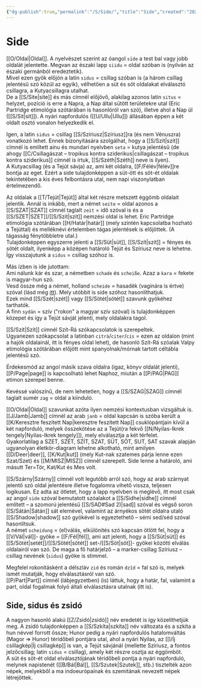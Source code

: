 ```yaml
---
{"dg-publish":true,"permalink":"/S/Side/","title":"Side","created":"2024-11-05T15:12","updated":"2024-11-19T11:19"}
---
```



# Side

[[O/Oldal\|Oldal]]. A nyelvészet szerint az óangol `sīde` a test bal vagy jobb oldalát jelentette. Megvan az északi lapp `siidu` = oldal szóban is (nyilván az északi germánból eredeztetik).  
Mivel ezen gyök előjön a latin `sidus` = csillag szóban is (a három csillag jelentésű szó közül az egyik), vélhetően a süt és söt oldalakat elválasztó csillagra, a Kutyacsillagra utalhat.  
De a [[S/Site\|site]] és más címnél előjövő, alakilag azonos latin `situs` = helyzet, pozíció is erre a Napra, a Nap által sütött területekre utal (Eric Partridge etimológia szótárában is hasonlóról van szó), illetve ahol a Nap ül ([[S/Sit\|sit]]). A nyári napfordulós ([[U/Ullu\|Ullu]]) állásában éppen a két oldalt osztó vonalon helyezkedik el.  

Igen, a latin `sidus` = csillag [[S/Szíriusz\|Szíriusz]]ra (és nem Vénuszra) vonatkozó lehet. Ennek bizonyítására szolgálhat, hogy a [[S/Szít\|szít]] címnél is említett ainu és mundari nyelvben `seta` = kutya jelentésű (de ahogy [[C/Csillagászat – tropikus kontra sziderikus\|csillagászat – tropikus kontra sziderikus]] címnél is írtuk, [[S/Széth\|Széth]] neve is ilyen).  
A Kutyacsillag (és a Tejút sávja) az, ami két oldalra, [[F/Félév\|félév]]re bontja az eget. Ezért a side tulajdonképpen a süt-ött és söt-ét oldalak tekintetében a kis éves felbontásra utal, nem napi viszonylatban értelmezendő.  
  
Az oldalak a [[T/Tejút\|Tejút]] által két részre metszett éggömb oldalait jelentik. Annál is inkább, mert a német `seite` = oldal azonos a [[S/SZAT\|SZAT]] címnél taglalt `zeit` = idő szóval is és a [[S/SZET\|SZET]]/[[S/Szít\|szít]] nemzési oldal is lehet. Eric Partridge etimológia szótárában [[H/Határ\|határ]] (mely szintén kapcsolatba hozható a Tejúttal) és melléknévi értelemben tágas jelentések is előjöttek. (A tágasság fénytöbbletre utal.)  
Tulajdonképpen egyszerre jelenti a [[S/Süt\|süt]], [[S/Szít\|szít]] = fényes és sötét oldalt, ilyenképp a középen határoló Tejút és Szíriusz neve is lehetne. Így visszajutunk a `sidus` = csillag szóhoz is.  

Más ízben is ide jutottam:  
Ami nálunk kár és szar, a németben `schade` és `scheiße`. Azaz a `kara` = fekete is magyar-hun szó.  
Vesd össze még a német, holland `scheide` = hasadék (vaginára is értve) szóval (lásd még [itt](https://en.m.wiktionary.org/wiki/shed#English)). Mely utóbbit is side szóhoz hasonlíthatjuk.  
Ezek mind [[S/Szét\|szét]] vagy [[S/Sötét\|sötét]] szavunk gyökéhez tarthatók.  
A finn `sydän` = szív ("rokon" a magyar szív szóval) is tulajdonképpen közepet és így a Tejút sávját jelenti, mely oldalakra tagol. 

[[S/Szít\|Szít]] címnél Szít-Rá szókapcsolatok is szerepeltek.  
Ugyanezen szókapcsolat a latinban `citrà`/`citer`/`cis` = ezen az oldalon (mint a hajók oldalainál, itt is fényes oldal lehet), de hasonló Szít-Rá szóalak Valpy etimológia szótárában előjött mint spanyolnak/mórnak tartott céltábla jelentésű szó.  

Érdekesmód az angol másik szava oldalra (igaz, könyv oldalát jelenti), [[P/Page\|page]] is kapcsolható lehet Naphoz, miután a [[P/PAG\|PAG]] etimon szerepel benne.  


Kevéssé valószínű, de nem lehetetlen, hogy a [[S/SZAG\|SZAG]] címnél taglalt sumér `zag` = oldal a kiinduló.  

[[O/Oldal\|Oldal]] szavunkat azóta ilyen nemzési kontextusban vizsgáltuk is.  
[[J/Jamb\|Jamb]] címnél az arab `janb` = oldal kapcsán is szóba került a [[K/Keresztre feszített Nap\|keresztre feszített Nap]] csuklópántjain kívül a két napforduló, melyek összekötése az a Tejút(ra fekvő [[N/Nyilas-Ikrek tengely\|Nyilas-Ikrek tengely]]), mely elválasztja a két térfelet.  
Gyakorlatilag a SZET, SZÉT, SZÍT, SZAT, SÜT, SÖT, SUT, SAT szavak alapján ugyanolyan életkör-diagram lehetne alkotható, mint amilyen [[D/Deer\|deer]], [[K/Kut\|kut]] (mely Kut-nak szatemes párja lenne ezen Szat/Szet) és [[M/MISZ\|MISZ]] címnél szerepelt. Side lenne a határoló, ami másutt Ter=Tör, Kat/Kut és Mes volt.  

[[S/Szárny\|Szárny]] címnél volt legutóbb arról szó, hogy az arab szárnyat jelentő szó oldal jelentésre illetve fogalomra vihető vissza, teljesen logikusan. Ez adta az ötletet, hogy a lapp nyelvben is meglévő, itt most csak az angol `side` szóval bemutatott szóalakot a [[S/Sidhe\|sidhe]] címnél említett – a szomorú jelentésű [[S/SAD#Sad 2)\|sad]] szóval és végső soron [[S/Sátán\|Sátán]] sát elemével, valamint az árnyékos sötét oldalra utaló [[S/Shadow\|shadow]] szó gyökével is egyeztethető – sémi sed/séd szóval hasonlítsuk.  
A német `scheidung` = (el)válás, elkülönítés szó kapcsán ötlött fel, hogy a [[V/Vál\|vál]]- gyöke = [[F/Fél\|fél]], ami azt jelenti, hogy a [[S/Süt\|süt]] és [[S/Sötét\|setét]]/[[S/Sötét\|sötét]] set-/[[S/Söt\|söt]]- gyökei közötti elválás oldalairól van szó. De maga a fő határjelző – a marker-csillag Szíriusz – csillag nevének (`sidus`) gyöke is stimmel.  

Megfelel rokonításként a délszláv `zid` és román `dzîd` = fal szó is, melyek ismét mutatják, hogy elválasztásról van szó.  
[[P/Part\|Part]] címnél (lábjegyzetben) (is) láttuk, hogy a határ, fal, valamint a part, oldal fogalmak folyó általi elválasztásra utalnak (itt is).  

## Side, sidus és zsidó

A nagyon hasonló alakú [[Z/Zsidó\|zsidó]] név eredetét is így közelíthetjük meg. A zsidó tulajdonképpen a [[S/Szkíta\|szkíta]] név változata és a szkíta a hun névvel forrott össze; Hunor pedig a nyári napfordulós hatalomváltás (Magor => Hunor) téridőbeli pontjára utal, ahol a nyári Nyilas, az [[I/Íj csillagkép\|Íj csillagkép]] is van, a Tejút sávjánál (mellette Szíriusz, a fontos jelzőcsillag; latin `sidus` = csillag), amely két részre osztja az éggömböt.  
A süt és söt-ét oldal elválasztójának téridőbeli pontja a nyári napforduló, melynek napistenét ([[B/Bál\|Bál]], [[S/Szutek\|Szutek]], stb.) tisztelték azon népek, melyekből a ma indoeurópainak és szemitának nevezett népek létrejöttek. 